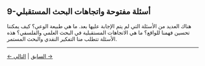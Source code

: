 ## 9-أسئلة مفتوحة واتجاهات البحث المستقبلي

هناك العديد من الأسئلة التي لم يتم الإجابة عليها بعد. ما هي طبيعة الوعي؟ كيف يمكننا تحسين فهمنا للواقع؟ ما هي الاتجاهات المستقبلية في البحث العلمي والفلسفي؟ هذه الأسئلة تتطلب منا التفكير النقدي والبحث المستمر.

---
<div class="navigation-links">
<a href="08_مستقبل_الوعي_التكنولوجيا_والمجتمع_والتطور.md" class="nav-link prev-link">← السابق</a> | <a href="10_السياق_التاريخي_والتطور_الفكري.md" class="nav-link next-link">التالي →</a>
</div>
